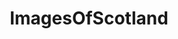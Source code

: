 ---
title: ImagesOfScotland
crosslinks:
- Scotland
- EarthPorn
- pics
- imagesofnetwork
- tattoos
- Paladins
- itookapicture
- funny
- Scotch
- mildlyinteresting
- travel
- aww
- glasgow
- ScottishPhotos
- OldSchoolCool
- CityPorn
- trees
- analog
- SkyPorn
- whatsthisplant
---